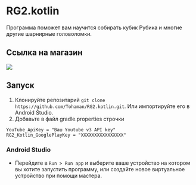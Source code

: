 # RG2.kotlin
Программа поможет вам научится собирать кубик Рубика и многие другие шарнирные головоломки.

## Ссылка на магазин
[![](https://user-images.githubusercontent.com/551004/48210434-74c07100-e35e-11e8-8eee-3ba84ffa74d7.png)](https://play.google.com/store/apps/details?id=ru.tohaman.rg2)

## Запуск

1. Клонируйте репозитарий `git clone https://github.com/Tohaman/RG2.kotlin.git`. Или импортируйте его в Android Studio.
2. Добавьте в файл gradle.properties строчки
```
YouTube_ApiKey = "Ваш Youtube v3 API key"
RG2_Kotlin_GooglePlayKey = "ХХХХХХХХХХХХХХХХ"
```

### Android Studio

- Перейдите в `Run > Run app` и выберите ваше устройство на котором вы хотите запустить программу, или создайте новое виртуальное устройство при помощи мастера.  
